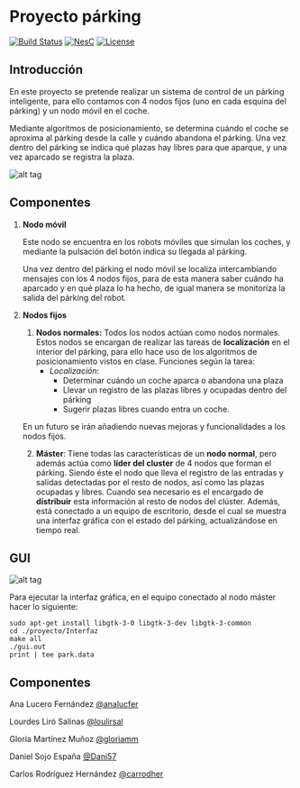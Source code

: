 # Proyecto párking
[![Build Status](https://travis-ci.org/carrodher/tinyOS.svg?branch=master)](https://travis-ci.org/carrodher/tinyOS)
[![NesC](https://img.shields.io/badge/NesC-1.3.5-red.svg)](http://nescc.sourceforge.net/)
[![License](https://img.shields.io/badge/License-GNU-yellow.svg)](https://github.com/carrodher/tinyOS/blob/master/LICENSE.markdown)

## Introducción
En este proyecto se pretende realizar un sistema de control de un párking inteligente, para ello contamos con 4 nodos fijos (uno en cada esquina del párking) y un nodo móvil en el coche.

Mediante algoritmos de posicionamiento, se determina cuándo el coche se aproxima al párking desde la calle y cuándo abandona el párking. Una vez dentro del párking se indica qué plazas hay libres para que aparque, y una vez aparcado se registra la plaza.

![alt tag](https://github.com/carrodher/tinyOS/blob/master/proyecto/Diagramas/esquemaInicial.png "Esquema inicial")


## Componentes
1. **Nodo móvil**

    Este nodo se encuentra en los robots móviles que simulan los coches, y mediante la pulsación del botón indica su llegada al párking.

    Una vez dentro del párking el nodo móvil se localiza intercambiando mensajes con los 4 nodos fijos, para de esta manera saber cuándo ha aparcado y en qué plaza lo ha hecho, de igual manera se monitoriza la salida del párking del robot.

2. **Nodos fijos**
    1. **Nodos normales:**
    Todos los nodos actúan como nodos normales. Estos nodos se encargan de realizar las tareas de **localización** en el interior del párking, para ello hace uso de los algoritmos de posicionamiento vistos en clase.
    Funciones según la tarea:
        - _Localización_:
            - Determinar cuándo un coche aparca o abandona una plaza
            - Llevar un registro de las plazas libres y ocupadas dentro del párking
            - Sugerir plazas libres cuando entra un coche.

     En un futuro se irán añadiendo nuevas mejoras y funcionalidades a los nodos fijos.

    2. **Máster**:
    Tiene todas las características de un **nodo normal**, pero además actúa como **líder del cluster** de 4 nodos que forman el párking. Siendo éste el nodo que lleva el registro de las entradas y salidas detectadas por el resto de nodos, así como las plazas ocupadas y libres. Cuando sea necesario es el encargado de **distribuir** esta información al resto de nodos del clúster. Además, está conectado a un equipo de escritorio, desde el cual se muestra una interfaz gráfica con el estado del párking, actualizándose en tiempo real.

## GUI

![alt tag](https://github.com/carrodher/tinyOS/blob/master/proyecto/Diagramas/gui.png "GUI")

Para ejecutar la interfaz gráfica, en el equipo conectado al nodo máster hacer lo siguiente:
```shell
sudo apt-get install libgtk-3-0 libgtk-3-dev libgtk-3-common
cd ./proyecto/Interfaz
make all
./gui.out
print | tee park.data
```

## Componentes
Ana Lucero Fernández [@analucfer](https://github.com/analucfer "Ana")

Lourdes Liró Salinas [@loulirsal](https://github.com/loulirsal "Lourdes")

Gloria Martínez Muñoz [@gloriamm](https://github.com/gloriamm "Gloria")

Daniel Sojo España [@Dani57](https://github.com/Dani57 "Dani")

Carlos Rodríguez Hernández [@carrodher](https://github.com/carrodher "Carlos")
